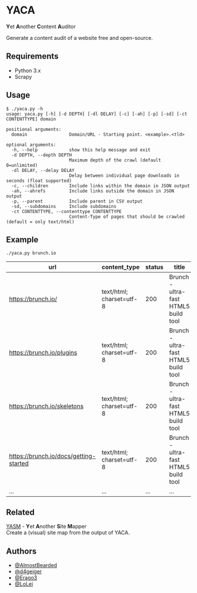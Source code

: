 # YACA
**Y**et **A**nother **C**ontent **A**uditor

Generate a content audit of a website free and open-source.

## Requirements
* Python 3.x
* Scrapy

## Usage
```
$ ./yaca.py -h
usage: yaca.py [-h] [-d DEPTH] [-dl DELAY] [-c] [-ah] [-p] [-sd] [-ct CONTENTTYPE] domain

positional arguments:
  domain                Domain/URL - Starting point. <example>.<tld>

optional arguments:
  -h, --help            show this help message and exit
  -d DEPTH, --depth DEPTH
                        Maximum depth of the crawl (default 0=unlimited)
  -dl DELAY, --delay DELAY
                        Delay between individual page downloads in seconds (float supported)
  -c, --children        Include links within the domain in JSON output
  -ah, --ahrefs         Include links outside the domain in JSON output
  -p, --parent          Include parent in CSV output
  -sd, --subdomains     Include subdomains
  -ct CONTENTTYPE, --contenttype CONTENTTYPE
                        Content-Type of pages that should be crawled (default = only text/html)
```

## Example
`./yaca.py brunch.io`

| url                                    | content_type             | status | title                                | h1                                    |
|----------------------------------------|--------------------------|--------|--------------------------------------|---------------------------------------|
| https://brunch.io/                     | text/html; charset=utf-8 | 200    | Brunch - ultra-fast HTML5 build tool | Seeing your build tool in nightmares? |
| https://brunch.io/plugins              | text/html; charset=utf-8 | 200    | Brunch - ultra-fast HTML5 build tool | Plugins                               |
| https://brunch.io/skeletons            | text/html; charset=utf-8 | 200    | Brunch - ultra-fast HTML5 build tool | Skeletons                             |
| https://brunch.io/docs/getting-started | text/html; charset=utf-8 | 200    | Brunch - ultra-fast HTML5 build tool | Brunch: Getting started               |
| ...                                    | ...                      | ...    | ...                                  | ...                                   |

## Related
[YASM](https://github.com/LoLei/yasm) - **Y**et **A**nother **S**ite **M**apper  
Create a (visual) site map from the output of YACA.

## Authors
* [@AlmostBearded](https://github.com/AlmostBearded)
* [@d4geiger](https://github.com/d4geiger)
* [@Erago3](https://github.com/Erago3)
* [@LoLei](https://github.com/LoLei)
